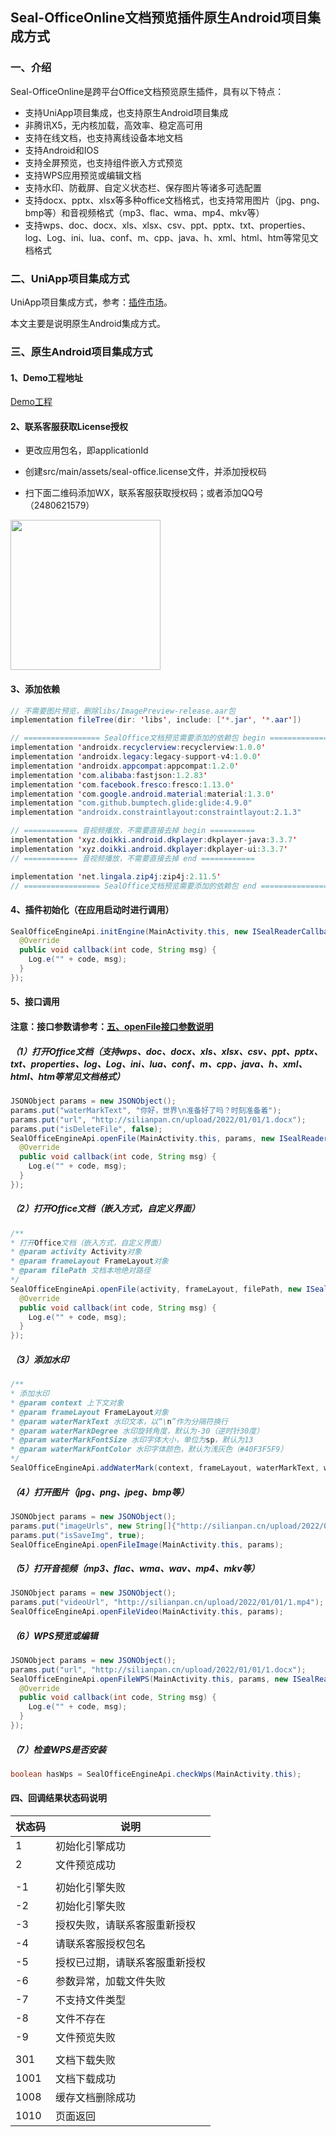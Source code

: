 ## Seal-OfficeOnline文档预览插件原生Android项目集成方式

### 一、介绍

Seal-OfficeOnline是跨平台Office文档预览原生插件，具有以下特点：

* 支持UniApp项目集成，也支持原生Android项目集成
* 非腾讯X5，无内核加载，高效率、稳定高可用
* 支持在线文档，也支持离线设备本地文档
* 支持Android和IOS
* 支持全屏预览，也支持组件嵌入方式预览
* 支持WPS应用预览或编辑文档
* 支持水印、防截屏、自定义状态栏、保存图片等诸多可选配置
* 支持docx、pptx、xlsx等多种office文档格式，也支持常用图片（jpg、png、bmp等）和音视频格式（mp3、flac、wma、mp4、mkv等）
* 支持wps、doc、docx、xls、xlsx、csv、ppt、pptx、txt、properties、log、Log、ini、lua、conf、m、cpp、java、h、xml、html、htm等常见文档格式

### 二、UniApp项目集成方式

UniApp项目集成方式，参考：[插件市场](https://ext.dcloud.net.cn/plugin?id=3226)。

本文主要是说明原生Android集成方式。

### 三、原生Android项目集成方式

#### 1、Demo工程地址

[Demo工程](https://github.com/silianpan/Seal-Office-Android-Demo)

#### 2、联系客服获取License授权

* 更改应用包名，即applicationId

* 创建src/main/assets/seal-office.license文件，并添加授权码

* 扫下面二维码添加WX，联系客服获取授权码；或者添加QQ号（2480621579）

<img src="http://silianpan.cn/upload/2022/01/01/Seal-UniPlugin-WeiXin-Me.jpg" width="240" style="width:240px;" />

#### 3、添加依赖

```java
// 不需要图片预览，删除libs/ImagePreview-release.aar包
implementation fileTree(dir: 'libs', include: ['*.jar', '*.aar'])

// ================= SealOffice文档预览需要添加的依赖包 begin ==============
implementation 'androidx.recyclerview:recyclerview:1.0.0'
implementation 'androidx.legacy:legacy-support-v4:1.0.0'
implementation 'androidx.appcompat:appcompat:1.2.0'
implementation 'com.alibaba:fastjson:1.2.83'
implementation 'com.facebook.fresco:fresco:1.13.0'
implementation 'com.google.android.material:material:1.3.0'
implementation "com.github.bumptech.glide:glide:4.9.0"
implementation "androidx.constraintlayout:constraintlayout:2.1.3"

// ============ 音视频播放，不需要直接去掉 begin ==========
implementation 'xyz.doikki.android.dkplayer:dkplayer-java:3.3.7'
implementation 'xyz.doikki.android.dkplayer:dkplayer-ui:3.3.7'
// ============ 音视频播放，不需要直接去掉 end ============

implementation 'net.lingala.zip4j:zip4j:2.11.5'
// ================= SealOffice文档预览需要添加的依赖包 end ================
```

#### 4、插件初始化（在应用启动时进行调用）

```java
SealOfficeEngineApi.initEngine(MainActivity.this, new ISealReaderCallback() {
  @Override
  public void callback(int code, String msg) {
    Log.e("" + code, msg);
  }
});
```

#### 5、接口调用

#### 注意：接口参数请参考：[五、openFile接口参数说明](https://github.com/silianpan/Seal-UniPlugin-Demo)

##### （1）打开Office文档（支持wps、doc、docx、xls、xlsx、csv、ppt、pptx、txt、properties、log、Log、ini、lua、conf、m、cpp、java、h、xml、html、htm等常见文档格式）

```java
JSONObject params = new JSONObject();
params.put("waterMarkText", "你好，世界\n准备好了吗？时刻准备着");
params.put("url", "http://silianpan.cn/upload/2022/01/01/1.docx");
params.put("isDeleteFile", false);
SealOfficeEngineApi.openFile(MainActivity.this, params, new ISealReaderCallback() {
  @Override
  public void callback(int code, String msg) {
    Log.e("" + code, msg);
  }
});
```

##### （2）打开Office文档（嵌入方式，自定义界面）

```java
/**
* 打开Office文档（嵌入方式，自定义界面）
* @param activity Activity对象
* @param frameLayout FrameLayout对象
* @param filePath 文档本地绝对路径
*/
SealOfficeEngineApi.openFile(activity, frameLayout, filePath, new ISealReaderCallback() {
  @Override
  public void callback(int code, String msg) {
    Log.e("" + code, msg);
  }
});
```

##### （3）添加水印

```java
/**
* 添加水印
* @param context 上下文对象
* @param frameLayout FrameLayout对象
* @param waterMarkText 水印文本，以“\n”作为分隔符换行
* @param waterMarkDegree 水印旋转角度，默认为-30（逆时针30度）
* @param waterMarkFontSize 水印字体大小，单位为sp，默认为13
* @param waterMarkFontColor 水印字体颜色，默认为浅灰色（#40F3F5F9）
*/
SealOfficeEngineApi.addWaterMark(context, frameLayout, waterMarkText, waterMarkDegree, waterMarkFontSize, waterMarkFontColor);
```

##### （4）打开图片（jpg、png、jpeg、bmp等）

```java
JSONObject params = new JSONObject();
params.put("imageUrls", new String[]{"http://silianpan.cn/upload/2022/01/01/1.jpg", "http://silianpan.cn/upload/2022/01/01/1.png"});
params.put("isSaveImg", true);
SealOfficeEngineApi.openFileImage(MainActivity.this, params);
```

##### （5）打开音视频（mp3、flac、wma、wav、mp4、mkv等）

```java
JSONObject params = new JSONObject();
params.put("videoUrl", "http://silianpan.cn/upload/2022/01/01/1.mp4");
SealOfficeEngineApi.openFileVideo(MainActivity.this, params);
```

##### （6）WPS预览或编辑

```java
JSONObject params = new JSONObject();
params.put("url", "http://silianpan.cn/upload/2022/01/01/1.docx");
SealOfficeEngineApi.openFileWPS(MainActivity.this, params, new ISealReaderCallback() {
  @Override
  public void callback(int code, String msg) {
    Log.e("" + code, msg);
  }
});
```

##### （7）检查WPS是否安装

```java
boolean hasWps = SealOfficeEngineApi.checkWps(MainActivity.this);
```

#### 四、回调结果状态码说明

| 状态码 | 说明                           |
| ------ | ------------------------------ |
| 1      | 初始化引擎成功                 |
| 2      | 文件预览成功                   |
|        |                                |
| -1     | 初始化引擎失败                 |
| -2     | 初始化引擎失败                 |
| -3     | 授权失败，请联系客服重新授权   |
| -4     | 请联系客服授权包名             |
| -5     | 授权已过期，请联系客服重新授权 |
| -6     | 参数异常，加载文件失败         |
| -7     | 不支持文件类型                 |
| -8     | 文件不存在                     |
| -9     | 文件预览失败                   |
|        |                                |
| 301    | 文档下载失败                   |
| 1001   | 文档下载成功                   |
| 1008   | 缓存文档删除成功               |
| 1010   | 页面返回                       |
